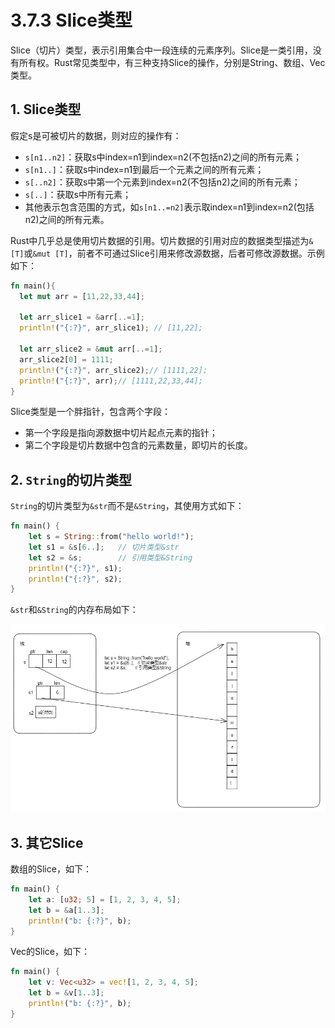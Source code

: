 # 3.7.3 Slice类型

Slice（切片）类型，表示引用集合中一段连续的元素序列。Slice是一类引用，没有所有权。Rust常见类型中，有三种支持Slice的操作，分别是String、数组、Vec类型。

## 1. Slice类型

假定s是可被切片的数据，则对应的操作有：
- `s[n1..n2]`：获取s中index=n1到index=n2(不包括n2)之间的所有元素；
- `s[n1..]`：获取s中index=n1到最后一个元素之间的所有元素；
- `s[..n2]`：获取s中第一个元素到index=n2(不包括n2)之间的所有元素；
- `s[..]`：获取s中所有元素；
- 其他表示包含范围的方式，如`s[n1..=n2]`表示取index=n1到index=n2(包括n2)之间的所有元素。

Rust中几乎总是使用切片数据的引用。切片数据的引用对应的数据类型描述为`&[T]`或`&mut [T]`，前者不可通过Slice引用来修改源数据，后者可修改源数据。示例如下：

```rust
fn main(){
  let mut arr = [11,22,33,44];

  let arr_slice1 = &arr[..=1];
  println!("{:?}", arr_slice1); // [11,22];

  let arr_slice2 = &mut arr[..=1];
  arr_slice2[0] = 1111;
  println!("{:?}", arr_slice2);// [1111,22];
  println!("{:?}", arr);// [1111,22,33,44];
}
```

Slice类型是一个胖指针，包含两个字段：

- 第一个字段是指向源数据中切片起点元素的指针；
- 第二个字段是切片数据中包含的元素数量，即切片的长度。

## 2. `String`的切片类型

`String`的切片类型为`&str`而不是`&String`，其使用方式如下：

```rust
fn main() {
    let s = String::from("hello world!");
    let s1 = &s[6..];   // 切片类型&str
    let s2 = &s;        // 引用类型&String
    println!("{:?}", s1);
    println!("{:?}", s2);
}
```

`&str`和`&String`的内存布局如下：

![注释](.././assets/13.png)

## 3. 其它Slice

数组的Slice，如下：

```rust
fn main() {
    let a: [u32; 5] = [1, 2, 3, 4, 5];
    let b = &a[1..3];
    println!("b: {:?}", b);
}
```

Vec的Slice，如下：

```rust
fn main() {
    let v: Vec<u32> = vec![1, 2, 3, 4, 5];
    let b = &v[1..3];
    println!("b: {:?}", b);
}
```

